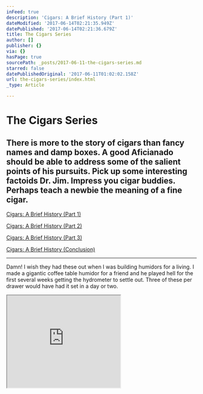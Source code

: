 ```yaml
---
inFeed: true
description: 'Cigars: A Brief History (Part 1)'
dateModified: '2017-06-14T02:21:35.949Z'
datePublished: '2017-06-14T02:21:36.679Z'
title: The Cigars Series
author: []
publisher: {}
via: {}
hasPage: true
sourcePath: _posts/2017-06-11-the-cigars-series.md
starred: false
datePublishedOriginal: '2017-06-11T01:02:02.158Z'
url: the-cigars-series/index.html
_type: Article

---
```

# The Cigars Series

## There is more to the story of cigars than fancy names and damp boxes. A good Aficianado should be able to address some of the salient points of his pursuits. Pick up some interesting factoids Dr. Jim. Impress you cigar buddies. Perhaps teach a newbie the meaning of a fine cigar.

[Cigars: A Brief History (Part 1)][0]

[Cigars: A Brief History (Part 2)][1]

[Cigars: A Brief History (Part 3)][2]

[Cigars: A Brief History (Conclusion)][3]

---

Damn! I wish they had these out when I was building humidors for a living. I made a gigantic coffee table humidor for a friend and he played hell for the first several weeks getting the hydrometer to settle out. Three of these per drawer would have had it set in a day or two.

<iframe src="https://the-grid.github.io/ed-userhtml/?g=eJxNkU9vEzEQxe98imgPvqXr7IZNKHURFVIBUbVSBFdr1p7dmPjP1p6whE9fx2kl5uT3Zvzz0_jGDBEcLhKdLIpqNpr216uGT38_7tGMe7pu1mdRLRzE0fgyICr-pi9DxUgqBmuNH0XlQ7Uo3D5EjfHSjkpUdT2npYcrcPAv-CXodEqE7koFV2f0iJTq5087jH-Mwl8YkwleNJxv-LZp2KPH7zuxYo8TRqBz6x7ps_5KzrIHiAekJwsKxc8dS-EY8wkUizgIGiQZy0BLOk0ophj0UZHMYQ-MIqhDTi2NFg7od4jLhjNXcFPBXcJm0Hh-MsOL7dCTuOOrLz_a7q7ZMkjGp_-NM_2bFu_7foDtRnfrbtUOmzV8gKx73YJeY9tuWNqHWb4uagCbsNyUYUKfpPHS4yxn43WYBcUjsinm3UgVbIiiLcXIkH2zOO86xVk_vuqhVHX7bpHrpr789-0LNROuhg" height="244" style=""></iframe>



[0]: http://itsamans.world/cigars-a-brief-history-part-1
[1]: http://itsamans.world/cigars-a-brief-history-part-2
[2]: http://itsamans.world/cigars-a-brief-history-part-3
[3]: http://itsamans.world/cigars-a-brief-history-conclusion